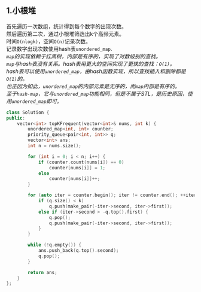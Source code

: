 ## 1.小根堆
首先遍历一次数组，统计得到每个数字的出现次数。  
然后遍历第二次，通过小根堆筛选出k个高频元素。  
时间`O(nlogk)`，空间`O(n)`记录次数。  
记录数字出现次数使用hash表`unordered_map`.  
*`map`的实现依赖于红黑树，内部是有序的，实现了对数级别的查找。*  
*`map`与hash表没有关系。hash表用更大的空间实现了更快的查找：`O(1)`。*  
*hash表可以使用`unordered_map`，由hash函数实现，所以查找插入和删除都是`O(1)`的。*  
*也正因为如此，`unordered_map`的内部元素是无序的，而`map`内部是有序的。*  
*至于`hash-map`，它与`unordered_map`功能相同，但是不属于STL，是历史原因，使用`unordered_map`即可。*  
```cpp
class Solution {
public:
    vector<int> topKFrequent(vector<int>& nums, int k) {
        unordered_map<int, int> counter;
        priority_queue<pair<int, int>> q;
        vector<int> ans;
        int n = nums.size();

        for (int i = 0; i < n; i++) {
            if (counter.count(nums[i]) == 0) 
                counter[nums[i]] = 1;
            else
                counter[nums[i]]++;
        }

        for (auto iter = counter.begin(); iter != counter.end(); ++iter) {
            if (q.size() < k)
                q.push(make_pair(-iter->second, iter->first));
            else if (iter->second > -q.top().first) {
                q.pop();
                q.push(make_pair(-iter->second, iter->first));
            }
        }

        while (!q.empty()) {
            ans.push_back(q.top().second);
            q.pop();
        }

        return ans;
    }
};
```